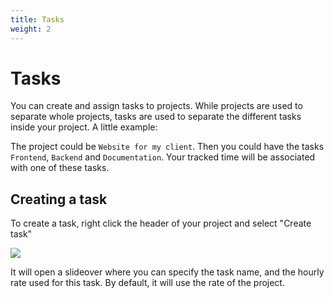 ```yaml
---
title: Tasks 
weight: 2
---
```


# Tasks

You can create and assign tasks to projects. While projects are used to separate whole projects, tasks are used to
separate the different tasks inside your project. A little example:

The project could be `Website for my client`. Then you could have the tasks `Frontend`, `Backend` and `Documentation`.
Your tracked time will be associated with one of these tasks.

## Creating a task

To create a task, right click the header of your project and select "Create task"

![](/assets/docs/timey/v1/getting-started/create_task.png)

It will open a slideover where you can specify the task name, and the hourly rate used
for this task. By default, it will use the rate of the project.